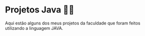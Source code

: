 # Projetos Java 👨‍💻

Aqui estão alguns dos meus projetos da faculdade que foram feitos utilizando a linguagem JAVA.
